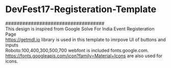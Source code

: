 # DevFest17-Registeration-Template
###################################<br/>
This design is inspired from Google Solve For India Event Registeration Page<br/>
https://getmdl.io library is used in this template to imrpove UI of buttons and inputs<br/>
Roboto:100,400,300,500,700 webfont is included fonts.google.com.<br/>
https://fonts.googleapis.com/icon?family=Material+Icons are also used for icons.
